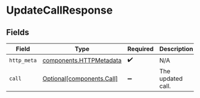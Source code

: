 # UpdateCallResponse


## Fields

| Field                                                              | Type                                                               | Required                                                           | Description                                                        |
| ------------------------------------------------------------------ | ------------------------------------------------------------------ | ------------------------------------------------------------------ | ------------------------------------------------------------------ |
| `http_meta`                                                        | [components.HTTPMetadata](../../models/components/httpmetadata.md) | :heavy_check_mark:                                                 | N/A                                                                |
| `call`                                                             | [Optional[components.Call]](../../models/components/call.md)       | :heavy_minus_sign:                                                 | The updated call.                                                  |